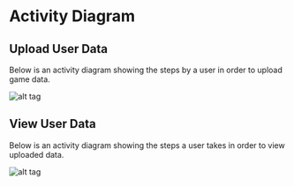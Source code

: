# Activity Diagram

## Upload User Data
Below is an activity diagram showing the steps by a user in order to upload game data.

![alt tag](https://github.com/SenecaCollegeBTSProjects/Group_16/blob/master/BTS530/images/ActivityDiagram.PNG)

## View User Data
Below is an activity diagram showing the steps a user takes in order to view uploaded data.

![alt tag](https://github.com/SenecaCollegeBTSProjects/Group_16/blob/master/BTS530/images/ActivityDiagram1.png)